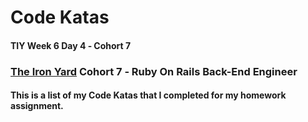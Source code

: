 # Code Katas

#### TIY Week 6 Day 4 &dash; Cohort 7

### **[The Iron Yard](http://theironyard.com)** Cohort 7 &dash; Ruby On Rails Back-End Engineer

#### This is a list of my Code Katas that I completed for my homework assignment.
